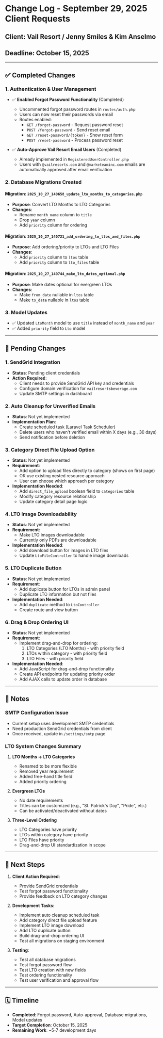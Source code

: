 # Change Log - September 29, 2025 Client Requests

## Client: Vail Resort / Jenny Smiles & Kim Anselmo
## Deadline: October 15, 2025

---

## ✅ Completed Changes

### 1. Authentication & User Management
- ✅ **Enabled Forgot Password Functionality** (Completed)
  - Uncommented forgot password routes in `routes/auth.php`
  - Users can now reset their passwords via email
  - Routes enabled:
    - `GET /forgot-password` - Request password reset
    - `POST /forgot-password` - Send reset email
    - `GET /reset-password/{token}` - Show reset form
    - `POST /reset-password` - Process password reset

- ✅ **Auto-Approve Vail Resort Email Users** (Completed)
  - Already implemented in `RegisteredUserController.php`
  - Users with `@vailresorts.com` and `@marketeaminc.com` emails are automatically approved after email verification

### 2. Database Migrations Created

#### Migration: `2025_10_27_140658_update_lto_months_to_categories.php`
- **Purpose**: Convert LTO Months to LTO Categories
- **Changes**:
  - Rename `month_name` column to `title`
  - Drop `year` column
  - Add `priority` column for ordering

#### Migration: `2025_10_27_140721_add_ordering_to_ltos_and_files.php`
- **Purpose**: Add ordering/priority to LTOs and LTO Files
- **Changes**:
  - Add `priority` column to `ltos` table
  - Add `priority` column to `lto_files` table

#### Migration: `2025_10_27_140744_make_lto_dates_optional.php`
- **Purpose**: Make dates optional for evergreen LTOs
- **Changes**:
  - Make `from_date` nullable in `ltos` table
  - Make `to_date` nullable in `ltos` table

### 3. Model Updates
- ✅ Updated `LtoMonth` model to use `title` instead of `month_name` and `year`
- ✅ Added `priority` field to `Lto` model

---

## 🔄 Pending Changes

### 1. SendGrid Integration
- **Status**: Pending client credentials
- **Action Required**: 
  - Client needs to provide SendGrid API key and credentials
  - Configure domain verification for `vailresortsbeverage.com`
  - Update SMTP settings in dashboard

### 2. Auto Cleanup for Unverified Emails
- **Status**: Not yet implemented
- **Implementation Plan**:
  - Create scheduled task (Laravel Task Scheduler)
  - Delete users who haven't verified email within X days (e.g., 30 days)
  - Send notification before deletion

### 3. Category Direct File Upload Option
- **Status**: Not yet implemented
- **Requirement**: 
  - Add option to upload files directly to category (shows on first page)
  - OR use existing nested resource approach
  - User can choose which approach per category
- **Implementation Needed**:
  - Add `direct_file_upload` boolean field to `categories` table
  - Modify category resource relationship
  - Update category detail page logic

### 4. LTO Image Downloadability
- **Status**: Not yet implemented
- **Requirement**: 
  - Make LTO images downloadable
  - Currently only PDFs are downloadable
- **Implementation Needed**:
  - Add download button for images in LTO files
  - Update `LtoFileController` to handle image downloads

### 5. LTO Duplicate Button
- **Status**: Not yet implemented
- **Requirement**: 
  - Add duplicate button for LTOs in admin panel
  - Duplicate LTO information but not files
- **Implementation Needed**:
  - Add `duplicate` method to `LtoController`
  - Create route and view button

### 6. Drag & Drop Ordering UI
- **Status**: Not yet implemented
- **Requirement**: 
  - Implement drag-and-drop for ordering:
    1. LTO Categories (LTO Months) - with priority field
    2. LTOs within category - with priority field  
    3. LTO Files - with priority field
- **Implementation Needed**:
  - Add JavaScript for drag-and-drop functionality
  - Create API endpoints for updating priority order
  - Add AJAX calls to update order in database

---

## 📝 Notes

### SMTP Configuration Issue
- Current setup uses development SMTP credentials
- Need production SendGrid credentials from client
- Once received, update in `/settings/smtp` page

### LTO System Changes Summary
1. **LTO Months → LTO Categories**
   - Renamed to be more flexible
   - Removed year requirement
   - Added free-hand title field
   - Added priority ordering

2. **Evergreen LTOs**
   - No date requirements
   - Titles can be customized (e.g., "St. Patrick's Day", "Pride", etc.)
   - Can be activated/deactivated without dates

3. **Three-Level Ordering**
   - LTO Categories have priority
   - LTOs within category have priority
   - LTO Files have priority
   - Drag-and-drop UI standardization in scope

---

## 🚀 Next Steps

1. **Client Action Required**:
   - Provide SendGrid credentials
   - Test forgot password functionality
   - Provide feedback on LTO category changes

2. **Development Tasks**:
   - Implement auto cleanup scheduled task
   - Add category direct file upload feature
   - Implement LTO image download
   - Add LTO duplicate button
   - Build drag-and-drop ordering UI
   - Test all migrations on staging environment

3. **Testing**:
   - Test all database migrations
   - Test forgot password flow
   - Test LTO creation with new fields
   - Test ordering functionality
   - Test user verification and approval flow

---

## 🗓️ Timeline
- **Completed**: Forgot password, Auto-approval, Database migrations, Model updates
- **Target Completion**: October 15, 2025
- **Remaining Work**: ~5-7 development days


